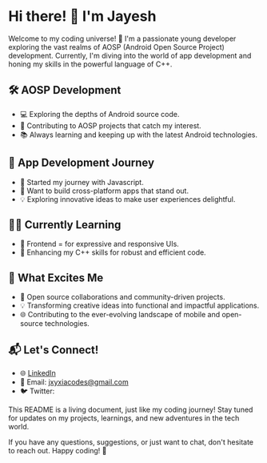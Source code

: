 # Hi there! 👋 I'm Jayesh

Welcome to my coding universe! 🚀 I'm a passionate young developer exploring the vast realms of AOSP (Android Open Source Project) development. Currently, I'm diving into the world of app development and honing my skills in the powerful language of C++.

## 🛠️ AOSP Development
- 💻 Exploring the depths of Android source code.
- 🚀 Contributing to AOSP projects that catch my interest.
- 📚 Always learning and keeping up with the latest Android technologies.

## 📱 App Development Journey
- 🎨 Started my journey with Javascript.
- 🚀 Want to build cross-platform apps that stand out.
- 💡 Exploring innovative ideas to make user experiences delightful.

## 🧑‍💻 Currently Learning
- 🚀 Frontend = for expressive and responsive UIs.
- 🤖 Enhancing my C++ skills for robust and efficient code.

## 🌟 What Excites Me
- 🚀 Open source collaborations and community-driven projects.
- 💡 Transforming creative ideas into functional and impactful applications.
- 🌐 Contributing to the ever-evolving landscape of mobile and open-source technologies.

## 📬 Let's Connect!
- 🌐 [LinkedIn](https://www.linkedin.com/in/jxyxia/)
- 📧 Email: jxyxiacodes@gmail.com
- 🐦 Twitter:


This README is a living document, just like my coding journey! Stay tuned for updates on my projects, learnings, and new adventures in the tech world.

If you have any questions, suggestions, or just want to chat, don't hesitate to reach out. Happy coding! 🚀
